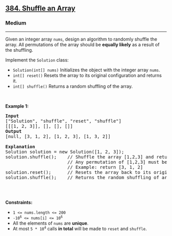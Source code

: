 <h2><a href="https://leetcode.com/problems/shuffle-an-array/">384. Shuffle an Array</a></h2><h3>Medium</h3><hr><div style="user-select: auto;"><p style="user-select: auto;">Given an integer array <code style="user-select: auto;">nums</code>, design an algorithm to randomly shuffle the array. All permutations of the array should be <strong style="user-select: auto;">equally likely</strong> as a result of the shuffling.</p>

<p style="user-select: auto;">Implement the <code style="user-select: auto;">Solution</code> class:</p>

<ul style="user-select: auto;">
	<li style="user-select: auto;"><code style="user-select: auto;">Solution(int[] nums)</code> Initializes the object with the integer array <code style="user-select: auto;">nums</code>.</li>
	<li style="user-select: auto;"><code style="user-select: auto;">int[] reset()</code> Resets the array to its original configuration and returns it.</li>
	<li style="user-select: auto;"><code style="user-select: auto;">int[] shuffle()</code> Returns a random shuffling of the array.</li>
</ul>

<p style="user-select: auto;">&nbsp;</p>
<p style="user-select: auto;"><strong style="user-select: auto;">Example 1:</strong></p>

<pre style="user-select: auto;"><strong style="user-select: auto;">Input</strong>
["Solution", "shuffle", "reset", "shuffle"]
[[[1, 2, 3]], [], [], []]
<strong style="user-select: auto;">Output</strong>
[null, [3, 1, 2], [1, 2, 3], [1, 3, 2]]

<strong style="user-select: auto;">Explanation</strong>
Solution solution = new Solution([1, 2, 3]);
solution.shuffle();    // Shuffle the array [1,2,3] and return its result.
                       // Any permutation of [1,2,3] must be equally likely to be returned.
                       // Example: return [3, 1, 2]
solution.reset();      // Resets the array back to its original configuration [1,2,3]. Return [1, 2, 3]
solution.shuffle();    // Returns the random shuffling of array [1,2,3]. Example: return [1, 3, 2]

</pre>

<p style="user-select: auto;">&nbsp;</p>
<p style="user-select: auto;"><strong style="user-select: auto;">Constraints:</strong></p>

<ul style="user-select: auto;">
	<li style="user-select: auto;"><code style="user-select: auto;">1 &lt;= nums.length &lt;= 200</code></li>
	<li style="user-select: auto;"><code style="user-select: auto;">-10<sup style="user-select: auto;">6</sup> &lt;= nums[i] &lt;= 10<sup style="user-select: auto;">6</sup></code></li>
	<li style="user-select: auto;">All the elements of <code style="user-select: auto;">nums</code> are <strong style="user-select: auto;">unique</strong>.</li>
	<li style="user-select: auto;">At most <code style="user-select: auto;">5 * 10<sup style="user-select: auto;">4</sup></code> calls <strong style="user-select: auto;">in total</strong> will be made to <code style="user-select: auto;">reset</code> and <code style="user-select: auto;">shuffle</code>.</li>
</ul>
</div>